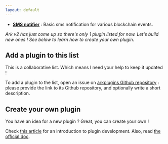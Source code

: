 ```yaml
---
layout: default
---
```


* **[SMS notifier](https://github.com/kristjank/sms-notifier)** : Basic sms notification for various blockchain events.

*Ark v2 has just come up so there's only 1 plugin listed for now. Let's build new ones ! See below to learn how to create your own plugin.*

## Add a plugin to this list

This is a collaborative list. Which means I need your help to keep it updated !

To add a plugin to the list, open an issue on [arkplugins Github repository](https://github.com/air1one/arkplugins/issues) : please provide the link to its Github repository, and optionally write a short description.

## Create your own plugin

You have an idea for a new plugin ? Great, you can create your own !

Check [this article](https://blog.ark.io/setting-up-new-plugins-in-ark-core-v2-example-7fac69993a73) for an introduction to plugin development. Also, read [the official doc](https://docs.ark.io/docs/plugins).

